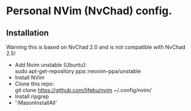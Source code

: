 # Personal NVim (NvChad) config.
## Installation
Warning this is based on NvChad 2.0 and is not compatible with NvChad 2.5!

- Add Nvim unstable (Ubuntu): <br>sudo apt-get-repository ppa::neovim-ppa/unstable
- Install NVim
- Clone this repo: <br>git clone https://github.com/lifebu/nvim ~/.config/nvim/
- Install ripgrep
- ':MasonInstallAll'
